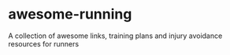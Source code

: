 # awesome-running
A collection of awesome links, training plans and injury avoidance resources for runners
